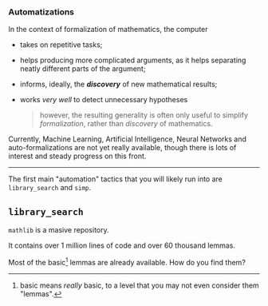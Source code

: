 ### Automatizations

In the context of formalization of mathematics, the computer

* takes on repetitive tasks;
* helps producing more complicated arguments, as it helps separating neatly different parts of the argument;
* informs, ideally, the ***discovery*** of new mathematical results;
* works *very well* to detect unnecessary hypotheses

  > however, the resulting generality is often only useful to simplify *formalization*, rather than *discovery* of mathematics.


Currently, Machine Learning, Artificial Intelligence, Neural Networks and auto-formalizations are not yet really available, though there is lots of interest and steady progress on this front.

---

The first main "automation" tactics that you will likely run into are `library_search` and `simp`.

## `library_search`

`mathlib` is a masive repository.

It contains over 1 million lines of code and over 60 thousand lemmas.

Most of the basic[^1] lemmas are already available.
How do you find them?


[^1]: basic means *really* basic, to a level that you may not even consider them "lemmas".

